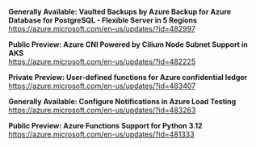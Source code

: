 **Generally Available: Vaulted Backups by Azure Backup for Azure Database for PostgreSQL - Flexible Server in 5 Regions**  
https://azure.microsoft.com/en-us/updates/?id=482997

**Public Preview: Azure CNI Powered by Cilium Node Subnet Support in AKS**  
https://azure.microsoft.com/en-us/updates/?id=482225

**Private Preview: User-defined functions for Azure confidential ledger**  
https://azure.microsoft.com/en-us/updates/?id=483407

**Generally Available: Configure Notifications in Azure Load Testing**  
https://azure.microsoft.com/en-us/updates/?id=483263

**Public Preview: Azure Functions Support for Python 3.12**  
https://azure.microsoft.com/en-us/updates/?id=481333